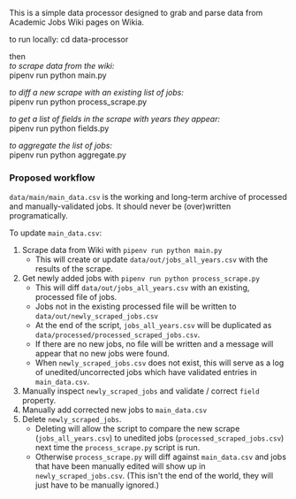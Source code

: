 This is a simple data processor designed to grab and parse data from Academic Jobs Wiki pages on Wikia.

to run locally:
cd data-processor

then  
_to scrape data from the wiki:_  
pipenv run python main.py

_to diff a new scrape with an existing list of jobs:_  
pipenv run python process_scrape.py

_to get a list of fields in the scrape with years they appear:_  
pipenv run python fields.py

_to aggregate the list of jobs:_  
pipenv run python aggregate.py

### Proposed workflow

`data/main/main_data.csv` is the working and long-term archive of processed and manually-validated jobs. It should never be (over)written programatically.

To update `main_data.csv`:

1. Scrape data from Wiki with `pipenv run python main.py`
    - This will create or update `data/out/jobs_all_years.csv` with the results of the scrape.
2. Get newly added jobs with `pipenv run python process_scrape.py`
    - This will diff `data/out/jobs_all_years.csv` with an existing, processed file of jobs.
    - Jobs not in the existing processed file will be written to `data/out/newly_scraped_jobs.csv`
    - At the end of the script, `jobs_all_years.csv` will be duplicated as `data/processed/processed_scraped_jobs.csv`.
    - If there are no new jobs, no file will be written and a message will appear that no new jobs were found.
    - When `newly_scraped_jobs.csv` does not exist, this will serve as a log of unedited/uncorrected jobs which have validated entries in `main_data.csv`.
3. Manually inspect `newly_scraped_jobs` and validate / correct `field` property.
4. Manually add corrected new jobs to `main_data.csv`
5. Delete `newly_scraped_jobs`.
    - Deleting will allow the script to compare the new scrape (`jobs_all_years.csv`) to unedited jobs (`processed_scraped_jobs.csv`) next time the `process_scrape.py` script is run.
    - Otherwise `process_scrape.py` will diff against `main_data.csv` and jobs that have been manually edited will show up in `newly_scraped_jobs.csv`. (This isn't the end of the world, they will just have to be manually ignored.)
